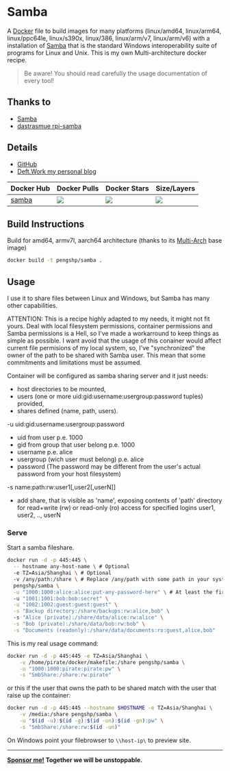 # Samba

A [Docker](http://docker.com) file to build images for many platforms (linux/amd64, linux/arm64, linux/ppc64le, linux/s390x, linux/386, linux/arm/v7, linux/arm/v6) with a installation of [Samba](https://www.samba.org/) that is the standard Windows interoperability suite of programs for Linux and Unix. This is my own Multi-architecture docker recipe.

> Be aware! You should read carefully the usage documentation of every tool!

## Thanks to

- [Samba](https://www.samba.org/)
- [dastrasmue rpi-samba](https://github.com/dastrasmue/rpi-samba)

## Details

- [GitHub](https://github.com/pengshp/samba)
- [Deft.Work my personal blog](http://deft.work/Samba)

| Docker Hub | Docker Pulls | Docker Stars | Size/Layers |
| --- | --- | --- | --- |
| [samba](https://hub.docker.com/r/pengshp/samba "pengshp/samba on Docker Hub") | [![](https://img.shields.io/docker/pulls/pengshp/samba.svg)](https://hub.docker.com/r/pengshp/samba "pengshp/samba on Docker Hub") | [![](https://img.shields.io/docker/stars/pengshp/samba.svg)](https://hub.docker.com/r/pengshp/samba "pengshp/samba on Docker Hub") | [![](https://images.microbadger.com/badges/image/pengshp/samba.svg)](https://microbadger.com/images/pengshp/samba "pengshp/samba on microbadger.com") |

## Build Instructions

Build for amd64, armv7l, aarch64 architecture (thanks to its [Multi-Arch](https://blog.docker.com/2017/11/multi-arch-all-the-things/) base image)

``` sh
docker build -t pengshp/samba .
```

## Usage

I use it to share files between Linux and Windows, but Samba has many other capabilities.

ATTENTION: This is a recipe highly adapted to my needs, it might not fit yours.
Deal with local filesystem permissions, container permissions and Samba permissions is a Hell, so I've made a workarround to keep things as simple as possible.
I want avoid that the usage of this conainer would affect current file permisions of my local system, so, I've "synchronized" the owner of the path to be shared with Samba user. This mean that some commitments and limitations must be assumed.

Container will be configured as samba sharing server and it just needs:
 * host directories to be mounted,
 * users (one or more uid:gid:username:usergroup:password tuples) provided,
 * shares defined (name, path, users).

-u uid:gid:username:usergroup:password

- uid from user p.e. 1000
- gid from group that user belong p.e. 1000
- username p.e. alice
- usergroup (wich user must belong) p.e. alice
- password (The password may be different from the user's actual password from your host filesystem)

-s name:path:rw:user1[,user2[,userN]]

- add share, that is visible as 'name', exposing contents of 'path' directory for read+write (rw) or read-only (ro) access for specified logins user1, user2, .., userN 

### Serve 

Start a samba fileshare.

``` sh
docker run -d -p 445:445 \
  -- hostname any-host-name \ # Optional
  -e TZ=Asia/Shanghai \ # Optional
  -v /any/path:/share \ # Replace /any/path with some path in your system owned by a real user from your host filesystem
  pengshp/samba \
  -u "1000:1000:alice:alice:put-any-password-here" \ # At least the first user must match (password can be different) with a real user from your host filesystem
  -u "1001:1001:bob:bob:secret" \
  -u "1002:1002:guest:guest:guest" \
  -s "Backup directory:/share/backups:rw:alice,bob" \ 
  -s "Alice (private):/share/data/alice:rw:alice" \
  -s "Bob (private):/share/data/bob:rw:bob" \
  -s "Documents (readonly):/share/data/documents:ro:guest,alice,bob"
``` 

This is my real usage command:

``` sh
docker run -d -p 445:445 -e TZ=Asia/Shanghai \
    -v /home/pirate/docker/makefile:/share pengshp/samba \
    -u "1000:1000:pirate:pirate:pw" \
    -s "SmbShare:/share:rw:pirate"
```
or this if the user that owns the path to be shared match with the user that raise up the container:

``` sh
docker run -d -p 445:445 --hostname $HOSTNAME -e TZ=Asia/Shanghai \
    -v /media:/share pengshp/samba \
    -u "$(id -u):$(id -g):$(id -un):$(id -gn):pw" \
    -s "SmbShare:/share:rw:$(id -un)"
```

On Windows point your filebrowser to `\\host-ip\` to preview site.

---
**[Sponsor me!](https://github.com/sponsors/pengshp) Together we will be unstoppable.**